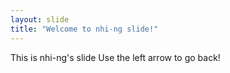 ```yaml
---
layout: slide
title: "Welcome to nhi-ng slide!"
---
```

This is nhi-ng's slide
Use the left arrow to go back!